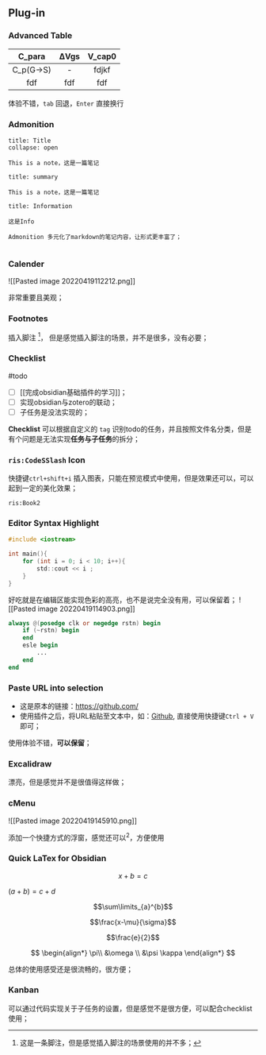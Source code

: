 ## Plug-in

### Advanced Table
|  C_para   | ΔVgs | V_cap0 |
|:---------:|:----:|:------:|
| C_p(G->S) |  -   | fdjkf  |
|    fdf    | fdf  |  fdf   |

体验不错，`tab` 回退，`Enter` 直接换行

### Admonition
```ad-note
title: Title
collapse: open

This is a note，这是一篇笔记
```

```ad-summary
title: summary

This is a note，这是一篇笔记
```

```ad-info
title: Information

这是Info
```

```ad-important
Admonition 多元化了markdown的笔记内容，让形式更丰富了；
```

```ad-abstract

```


### Calender
![[Pasted image 20220419112212.png]]

非常重要且美观；  

### Footnotes

插入脚注 [^1]， 但是感觉插入脚注的场景，并不是很多，没有必要；


[^1]:这是一条脚注，但是感觉插入脚注的场景使用的并不多；

### Checklist
#todo
- [ ] [[完成obsidian基础插件的学习]]；
- [ ] 实现obsidian与zotero的联动；
- [ ] 子任务是没法实现的；

**Checklist** 可以根据自定义的 `tag` 识别todo的任务，并且按照文件名分类，但是有个问题是无法实现**任务与子任务**的拆分；

### `ris:CodeSSlash` Icon
快捷键`ctrl+shift+i` 插入图表，只能在预览模式中使用，但是效果还可以，可以起到一定的美化效果；

`ris:Book2`

### Editor Syntax Highlight

``` C
#include <iostream>

int main(){
	for (int i = 0; i < 10; i++){
		std::cout << i ;
	}
}
```

好吃就是在编辑区能实现色彩的高亮，也不是说完全没有用，可以保留着；
![[Pasted image 20220419114903.png]]

```verilog
always @(posedge clk or negedge rstn) begin
	if (~rstn) begin
	end 
	esle begin
		...
	end
end
```

### Paste URL into selection

- 这是原本的链接：https://github.com/
- 使用插件之后，将URL粘贴至文本中，如：[Github](https://github.com/), 直接使用快捷键`Ctrl + V` 即可；


使用体验不错，**可以保留**；


### Excalidraw

漂亮，但是感觉并不是很值得这样做；

### cMenu
![[Pasted image 20220419145910.png]]

添加一个快捷方式的浮窗，感觉还可以<sup>2</sup>，方便使用

### Quick LaTex for Obsidian

$$x+b=c$$

$(a+b)=c+d$

$$\sum\limits_{a}^{b}$$

$$\frac{x-\mu}{\sigma}$$

$$\frac{e}{2}$$

$$
\begin{align*}
\pi\\
&\omega \\
&\psi \kappa
\end{align*}
$$

总体的使用感受还是很流畅的，很方便；

### Kanban
可以通过代码实现关于子任务的设置，但是感觉不是很方便，可以配合checklist使用；

